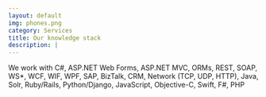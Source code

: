 ```yaml
---
layout: default
img: phones.png
category: Services
title: Our knowledge stack
description: |
---
```

We work with C#, ASP.NET Web Forms, ASP.NET MVC, ORMs, REST, SOAP, WS*, WCF, WIF, WPF, SAP, BizTalk, CRM, Network (TCP, UDP, HTTP), Java, Solr, Ruby/Rails, Python/Django, JavaScript, Objective-C, Swift, F#, PHP